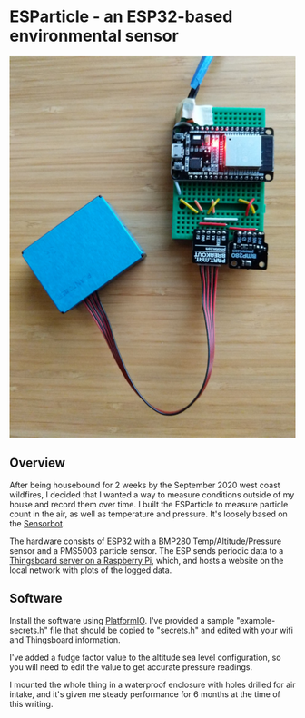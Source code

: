 # ESParticle - an ESP32-based environmental sensor

![The ESP32 on a breadboard connected to the sensors](./esp32-sensors.jpg)

## Overview

After being housebound for 2 weeks by the September 2020 west coast wildfires, I decided that I wanted a way to measure conditions outside of my house and record them over time. I built the ESParticle to measure particle count in the air, as well as temperature and pressure. It's loosely based on the [Sensorbot](http://www.sensorbot.org/).

The hardware consists of ESP32 with a BMP280 Temp/Altitude/Pressure sensor and a PMS5003 particle sensor. The ESP sends periodic data to a [Thingsboard server on a Raspberry Pi](https://thingsboard.io/docs/user-guide/install/rpi/), which, and hosts a website on the local network with plots of the logged data.

## Software

Install the software using [PlatformIO](https://platformio.org/). I've provided a sample "example-secrets.h" file that should be copied to "secrets.h" and edited with your wifi and Thingsboard information.

I've added a fudge factor value to the altitude sea level configuration, so you will need to edit the value to get accurate pressure readings.

I mounted the whole thing in a waterproof enclosure with holes drilled for air intake, and it's given me steady performance for 6 months at the time of this writing.